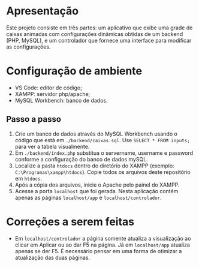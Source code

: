 # Apresentação
Este projeto consiste em três partes: um aplicativo que exibe uma grade de caixas animadas com configurações dinâmicas obtidas de um backend (PHP, MySQL), e um controlador que fornece uma interface para modificar as configurações.

# Configuração de ambiente
- VS Code: editor de código;
- XAMPP: servidor php/apache;
- MySQL Workbench: banco de dados.
## Passo a passo
1. Crie um banco de dados através do MySQL Workbench usando o código que está em `./backend/caixas.sql`.  Use `SELECT * FROM inputs;` para ver a tabela visualmente.
2. Em `./backend/index.php` substitua o servername, username e password conforme a configuração do banco de dados mySQL.
3. Localize a pasta `htdocs` dentro do diretório do XAMPP (exemplo: `C:\Programas\xampp\htdocs`). Copie todos os arquivos deste repositório em `htdocs`.
4. Após a cópia dos arquivos, inicie o Apache pelo painel do XAMPP.
5. Acesse a porta `localhost` que foi gerada. Nesta aplicação contém apenas as páginas `localhost/app` e `localhost/controlador`.

# Correções a serem feitas
- Em `localhost/controlador` a página somente atualiza a visualização ao clicar em Aplicar ou ao dar F5 na página. Já em `localhost/app` atualiza apenas se der F5. É necessário pensar em uma forma de otimizar a atualização das duas páginas.
